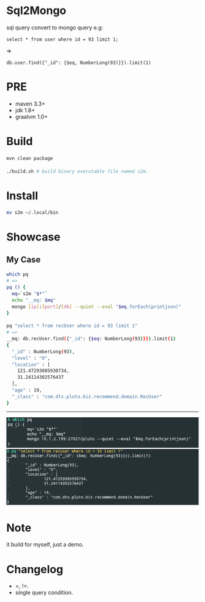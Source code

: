 # Sql2Mongo
sql query convert to mongo query
e.g:
```
select * from user where id = 93 limit 1;
```
=>
```
db.user.find({"_id": {$eq, NumberLong(93)}}).limit(1)
```

# PRE
- maven 3.3+
- jdk 1.8+
- graalvm 1.0+

# Build
```bash
mvn clean package

./build.sh # build binary executable file named s2m.

```

# Install
```bash
mv s2m ~/.local/bin
```

# Showcase
## My Case

```bash
which pq
# =>
pq () {
  mq=`s2m "$*"`
  echo "__mq: $mq"
  mongo [ip]:[port]/[db] --quiet --eval "$mq.forEach(printjson)"
}

pq "select * from recUser where id = 93 limit 1"
# =>
__mq: db.recUser.find({"_id": {$eq: NumberLong(93)}}).limit(1)
{
  "_id" : NumberLong(93),
  "level" : "0",
  "location" : [
    121.47293085930734,
    31.24114302576437
  ],
  "age" : 19,
  "_class" : "com.dtx.pluto.biz.recommend.domain.RecUser"
}
```

---

![1543560933.png](doc/1543560933.png)
![1543560956.png](doc/1543560956.png)


# Note
it build for myself, just a demo.

# Changelog
- =, !=.
- single query condition.
